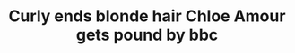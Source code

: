---
layout: post
title: Curly ends blonde hair Chloe Amour gets pound by bbc
duration: '05:08'
view: 185
rate: 2
video: 'http://fantasti.cc/embed/468915/'
category: 
 - black
 - blonde
 - gorgeous
 - rough
 - stunning
tags: 
 - big-black-cock
priority: 0.9
changefreq: daily
---